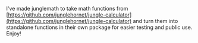 I've made junglemath to take math functions from [https://github.com/junglehornet/jungle-calculator](https://github.com/junglehornet/jungle-calculator) and turn them into standalone functions in their own package for easier testing and public use. Enjoy!

